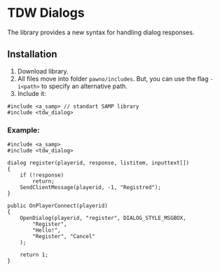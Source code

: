 

# TDW Dialogs

The library provides a new syntax for handling dialog responses.

## Installation
1. Download library.
2. All files move into folder `pawno/includes`. But, you can use the flag `-i<path>` to specify an alternative path.
3. Include it:
```PAWN
#include <a_samp> // standart SAMP library
#include <tdw_dialog>
```

### Example:
```pawn
#include <a_samp>
#include <tdw_dialog>

dialog register(playerid, response, listitem, inputtext[])
{
	if (!response)
		return;
	SendClientMessage(playerid, -1, "Registred");
}

public OnPlayerConnect(playerid)
{
	OpenDialog(playerid, "register", DIALOG_STYLE_MSGBOX,
		"Register",
		"Hello!",
		"Register", "Cancel"
	);

	return 1;
}
